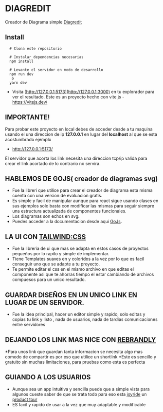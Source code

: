 # DIAGREDIT 
Creador de Diagrama simple
[Diagredit](https://diagredit-mv3e1aknj-carsdfj.vercel.app/)


## Install

```shell
  # Clona este repositorio
```

```shell
  # Instalar dependencias necesarias
  npm install
```

```shell
  # Levante el servidor en modo de desarrollo 
  npm run dev
   o
  yarn dev  
```

- Visita [http://127.0.0.1:5173](http://127.0.0.1:3000) en tu explorador para ver el resultado.
Este es un proyecto hecho con vite.js
-https://vitejs.dev/

## IMPORTANTE!
Para probar este proyecto en  local debes de acceder desde a tu maquina usando el una direccion de ip  **127.0.0.1** en lugar del **localhost** 
al que se esta acostumbrado ejemplo
  * http://127.0.0.1:5173/
  
  El servidor que acorta los link necesita una direccion tcp/ip valida para crear el link acortado de lo contrario no servira.
  
  
  
  ## HABLEMOS DE GOJS( creador de diagramas svg)
  * Fue la libreri que utilice para crear el creador de diagrama  esta misma cuenta con una version de evaluacion gratis.
  * Es simple y facil de manipular aunque para react sigue usando clases en sus ejemplos solo basta con modificar las mismas para seguir siempre una estructura actualizada de componentes funcionales.
  * Los diagramas son echos en  svg.
  * Puedes acceder a la documentacion desde aqui [GoJs](https://gojs.net/latest/api/).


  ## LA UI CON  [TAILWIND:CSS](https://tailwindcss.com/)
  * Fue la libreria de ui que mas se adapta en estos casos de proyectos pequeños por lo rapito y simple de implementar.
  * Tiene Templates suaves en  y coloridos a la vez por lo que es facil conseguir uno que se adapte a tu proyecto.
  * Te permite editar el css en el mismo archivo en que editas el componente asi que te ahorras tiempo el estar cambiando de archivos compuesos para un unico resultado. 
  
   ## GUARDAR DISEÑOS EN UN UNICO LINK EN LUGAR DE UN SERVIDOR.
   * Fue la idea principal, hacer un editor simple y rapido, solo editas y copias tu link y listo , nada de usuarios, nada de tardias comunicaciones entre servidores
  
  ## DEJANDO LOS LINK MAS NICE CON  [REBRANDLY](https://www.rebrandly.com/)
  *Para unos link que guardan tanta informacion se necesita algo mas comodo de compartir es por eso que utilice un shortlink
  *Este es sencillo y gratuito sin muchas limitaciones, para pruebas como esta es perfecta
  
  
  ## GUIANDO A LOS USUARIOS 
  * Aunque sea un app intuitiva y sencilla puede que a simple vista para algunos cueste saber de que se trata todo para eso esta [joyride](https://react-joyride.com/) un  [product tour](https://userguiding.com/blog/product-tour/)
  * ES facil y rapido de usar a la vez que muy adaptable y modificable 
  



 
  
  

